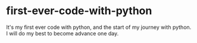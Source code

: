 # first-ever-code-with-python
It's my first ever code with python, and the start of my journey with python. I will do my best to become advance one day.
